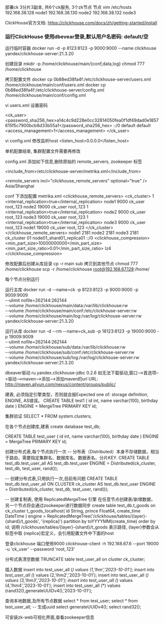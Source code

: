 部署ck 3分片3副本, 共6个ck服务, 3个zk节点
节点 vim /etc/hosts 
192.168.38.128 node1
192.168.38.130 node2
192.168.38.132 node3

ClickHouse官方文档: https://clickhouse.com/docs/zh/getting-started/install
### 运行ClickHouse 使用dbevear登录,默认用户名密码: default/空
运行临时容器
docker run -d -p 8123:8123 -p 9000:9000 --name clickhouse yandex/clickhouse-server:21.3.20

创建目录
mkdir -p /home/clickhouse/main/{conf,data,log}
chmod 777 /home/clickhouse

拷贝配置文件
docker cp 0b88ed38fa4f:/etc/clickhouse-server/users.xml /home/clickhouse/main/conf/users.xml
docker cp 0b88ed38fa4f:/etc/clickhouse-server/config.xml /home/clickhouse/main/conf/config.xml

vi users.xml  设置密码
<users>
   <!-- 添加账号,账号名: ck_user, 密码 root,.123 -->
   <ck_user> 
       <!--密码-->
       <!--
       <password>root,.123</password>
       -->
       <!--加密密码-->
       <password_sha256_hex>a14c4c9d228e0cc32814050fea0f1df49dad0e1857615f5c7900bcb8d33b55a1</password_sha256_hex>
       <!--用户可以从中连接到ClickHouse服务器的网络列表-->
       <networks>
           <ip>::/0</ip>
       </networks>
       <!--可以配读写,只读,写等 不一一列举,自行查阅-->
       <profile>default</profile>
       <!--限制用户使用资源,自行查阅-->
       <quota>default</quota>
       <!--(超级权限)用户可以创建其他用户，并赋予其他用户权限 ,0关闭,1开启-->
       <access_management>1</access_management>
   </ck_user>
</users> 

vi config.xml 修改监听host
<listen_host>0.0.0.0</listen_host>

单机配置结束, 集群配置文件需要再修改

config.xml 添加如下信息,删除原始的 remote_servers, zookeeper 标签
<!-- 外部依赖配置文件, 这里的路径是相对容器内的不要改 -->
<include_from>/etc/clickhouse-server/metrika.xml</include_from>
<!-- 集群相关的配置，可以用外部依赖文件来配置 -->
<remote_servers incl="clickhouse_remote_servers" optional="true" />
<zookeeper incl="zookeeper-servers" optional="true" />
<timezone>Asia/Shanghai</timezone>

conf 下添加配置 metrika.xml
<yandex>
    <clickhouse_remote_servers>
        <!-- 自定义的集群名称 -->
        <ck_cluster>
            <!-- 分片信息 -->
            <shard>
                <!-- 分片负载权重 -->
                <weight>1</weight>
                <!-- 表示副本间是否为内部复制，必须配合复制表引擎使用(建表时指定引擎),​利用zookeeper​​进行数据同步. 
                    默认false 表示insert时向该分片的所有副本中写入数据,失败即丢失(副本间数据一致性不强). -->
                <internal_replication>true</internal_replication>
                <!-- 分片副本信息，这里指定的用户名密码只能是明文 -->
                <replica>
                    <host>node1</host>
                    <port>9000</port>
                    <user>ck_user</user>
                    <!--不能使用加密密码-->
                    <password>root,.123</password>
                </replica>
                <replica>
                    <host>node2</host>
                    <port>19000</port>
                    <user>ck_user</user>
                    <password>root,.123</password>
                </replica>
            </shard>
            <shard>
                <weight>1</weight>
                <internal_replication>true</internal_replication>
                <replica>
                    <host>node2</host>
                    <port>9000</port>
                    <user>ck_user</user>
                    <password>root,.123</password>
                </replica>
                <replica>
                    <host>node3</host>
                    <port>19000</port>
                    <user>ck_user</user>
                    <password>root,.123</password>
                </replica>
            </shard>
            <shard>
                <weight>1</weight>
                <internal_replication>true</internal_replication>
                <replica>
                    <host>node3</host>
                    <port>9000</port>
                    <user>ck_user</user>
                    <password>root,.123</password>
                </replica>
                <replica>
                    <host>node1</host>
                    <port>19000</port>
                    <user>ck_user</user>
                    <password>root,.123</password>
                </replica>
            </shard>
        </ck_cluster>
    </clickhouse_remote_servers>
    <!-- ReplicatedMergeTree引擎依赖zk,有数据写入或者修改时,借助zk的分布式协同能力,实现多个副本之间的同步 -->
    <zookeeper-servers>
        <node index="1">
            <host>node1</host>
            <port>2181</port>
        </node>
        <node index="2">
            <host>node2</host>
            <port>2181</port>
        </node>
        <node index="3">
            <host>node3</host>
            <port>2181</port>
        </node>
    </zookeeper-servers>
    <!-- 建表语句的参数,指定zk的存储目录用,每个节点不同 -->
    <macros>
      <!--集群名称-->
      <layer>ck_cluster</layer>
      <!--分片主从节点相同,整数-->
      <shard>01</shard>
      <!--该节点属于哪个分片的哪个副本-->
      <replica>node01_shard01_replica01</replica>
    </macros>
    <!-- 监听网络-->
    <networks>
        <ip>::/0</ip>
    </networks>
    <!-- 数据压缩算法  -->
    <clickhouse_compression>
        <case>
            <min_part_size>10000000000</min_part_size>
            <min_part_size_ratio>0.01</min_part_size_ratio>
            <method>lz4</method>
        </case>
    </clickhouse_compression>
</yandex>

修改配置后创建从库目录
cp -r main sub
拷贝到其他节点
chmod 777 /home/clickhouse
scp -r /home/clickhouse root@192.168.67.128:/home/

每个节点分别运行

运行主库
docker run -d  --name=ck -p 8123:8123 -p 9000:9000 -p 9009:9009 \
--ulimit nofile=262144:262144 \
--volume /home/clickhouse/main/data:/var/lib/clickhouse:rw \
--volume /home/clickhouse/main/conf:/etc/clickhouse-server:rw \
--volume /home/clickhouse/main/log:/var/log/clickhouse-server:rw \
yandex/clickhouse-server:21.3.20

运行从库
docker run -d --rm --name=ck_sub -p 18123:8123 -p 19000:9000 -p 19009:9009 \
--ulimit nofile=262144:262144 \
--volume /home/clickhouse/sub/data:/var/lib/clickhouse:rw \
--volume /home/clickhouse/sub/conf:/etc/clickhouse-server:rw \
--volume /home/clickhouse/sub/log:/var/log/clickhouse-server:rw \
yandex/clickhouse-server:21.3.20

dbeaver驱动 ru.yandex.clickhouse-jdbc 0.2.6 
如无法下载驱动,窗口–>首选项–>驱动–>maven–>添加–>添加maven的url 
URL: http://maven.aliyun.com/nexus/content/groups/public/

建表, 必须指定引擎类型，否则就会报Expected one of: storage definition, ENGINE, AS错误。
CREATE TABLE test1
(
    id int,
    name varchar(100),
    birthday date
)
ENGINE = MergeTree
PRIMARY KEY id;

集群验证
SELECT * FROM system.clusters;

在各个节点创建库,建表
create database test_db;

CREATE TABLE test_user
(
    id int,
    name varchar(100),
    birthday date
)
ENGINE = MergeTree
PRIMARY KEY id;

创建分布式表,每个节点执行一次
-- 分布表（Distributed）本身不存储数据，相当于路由，需要指定集群名、数据库名、数据表名、分片KEY.
CREATE TABLE test_db.test_user_all AS test_db.test_user ENGINE = Distributed(ck_cluster, test_db, test_user, rand());

-- 创建分布式表,只用执行一次,目前有问题
CREATE TABLE test_db.test_user_all ON CLUSTER ck_cluster AS test_db.test_user ENGINE = Distributed(ck_cluster, test_db, test_user, rand());

-- 创建复制表, 使用 ReplicatedMergeTree 引擎
在任意节点创建表/新增数据，另一个节点将会通过​​zookeeper​​进行数据同步
create table test_db.t_goods on ck_cluster t_goods_localhost(
    id String,
    prince Float64,
    create_time DateTime
) engine = ReplicatedMergeTree('/clickhouse/tables/{layer}-{shard}/t_goods', '{replica}')
partition by toYYYYMM(create_time)
order by id;
说明
/clickhouse/tables/{layer}-{shard}/t_goods 表示路径, {layer}参数会从<macros>标签中取
{replica}​​宏定义，会引用配置文件中<replica>下面的host


登录clickhouse 端口使用9000
clickhouse-client -h 192.168.67.6 --port 19000 -u 'ck_user' --password 'root,.123'

分布式表清空数据
TRUNCATE table test_user_all on cluster ck_cluster;

插入数据
insert into test_user_all (*) values (1,'lhm','2023-10-01');
insert into test_user_all (*) values (2,'lhm2','2023-10-01');
insert into test_user_all (*) values (3,'lhm3','2023-10-01');
insert into test_user_all (*) values (4,'lhm4','2023-10-01');
insert into test_user_all (*) values (rand32(),generateUUIDv4(),'2023-10-01');

查询本地数据,及所有节点数据
select * from test_user;
select * from test_user_all;
-- 生成uuid
select generateUUIDv4();
select rand32();

可安装zk-web可视化界面,查看zookeeper信息